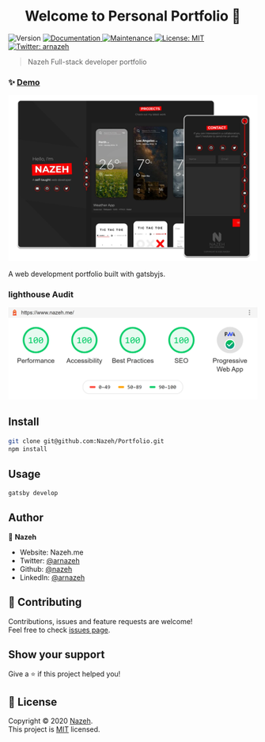 <h1 align="center">Welcome to Personal Portfolio 👋</h1>
<p>
  <img alt="Version" src="https://img.shields.io/badge/version-0.1.0-blue.svg?cacheSeconds=2592000" />
  <a href="https://github.com/Nazeh/Portfolio/blob/develop/README.md" target="_blank">
    <img alt="Documentation" src="https://img.shields.io/badge/documentation-yes-brightgreen.svg" />
  </a>
  <a href="https://github.com/gatsbyjs/gatsby-starter-default/graphs/commit-activity" target="_blank">
    <img alt="Maintenance" src="https://img.shields.io/badge/Maintained%3F-yes-green.svg" />
  </a>
  <a href="https://github.com/Nazeh/Portfolio/blob/develop/LICENSE" target="_blank">
    <img alt="License: MIT" src="https://img.shields.io/github/license/nazeh/Portfolio" />
  </a>
  <a href="https://twitter.com/arnazeh" target="_blank">
    <img alt="Twitter: arnazeh" src="https://img.shields.io/twitter/follow/arnazeh.svg?style=social" />
  </a>
</p>

> Nazeh Full-stack developer portfolio

### ✨ [Demo](https://www.nazeh.me/)

<img alt="screenshot" src="docs/screenshot.webp" />

A web development portfolio built with gatsbyjs.

### lighthouse Audit

<img alt="lighthouse" src="docs/lighthouse.png" />

## Install

```sh
git clone git@github.com:Nazeh/Portfolio.git
npm install
```

## Usage

```sh
gatsby develop
```

## Author

👤 **Nazeh**

* Website: Nazeh.me
* Twitter: [@arnazeh](https://twitter.com/arnazeh)
* Github: [@nazeh](https://github.com/nazeh)
* LinkedIn: [@arnazeh](https://linkedin.com/in/arnazeh)

## 🤝 Contributing

Contributions, issues and feature requests are welcome!<br />Feel free to check [issues page](https://github.com/Nazeh/Portfolio/issues). 

## Show your support

Give a ⭐️ if this project helped you!

## 📝 License

Copyright © 2020 [Nazeh](https://github.com/nazeh).<br />
This project is [MIT](https://github.com/Nazeh/Portfolio/blob/develop/LICENSE) licensed.

